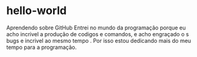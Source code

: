 # hello-world
Aprendendo sobre GitHub
Entrei no mundo da programação porque eu acho incrivel a produção
de codigos e comandos, e acho engraçado o s bugs e incrivel ao
mesmo tempo . Por isso estou dedicando mais do meu tempo para a programação.
